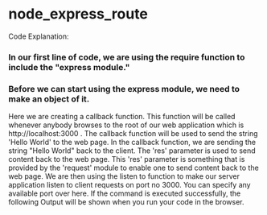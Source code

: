 # node_express_route

Code Explanation:

### In our first line of code, we are using the require function to include the "express module."
### Before we can start using the express module, we need to make an object of it.
Here we are creating a callback function. This function will be called whenever anybody browses to the root of our web application which is http://localhost:3000 . The callback function will be used to send the string 'Hello World' to the web page.
In the callback function, we are sending the string "Hello World" back to the client. The 'res' parameter is used to send content back to the web page. This 'res' parameter is something that is provided by the 'request' module to enable one to send content back to the web page.
We are then using the listen to function to make our server application listen to client requests on port no 3000. You can specify any available port over here.
If the command is executed successfully, the following Output will be shown when you run your code in the browser.
